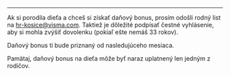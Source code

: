 

---

Ak si porodila dieťa a chceš si získať daňový bonus, prosím odošli rodný list na hr-kosice@visma.com. Taktiež je dôležité podpísať čestné vyhlásenie, aby si mohla zvýšiť dovolenku (pokiaľ ešte nemáš 33 rokov).

Daňový bonus ti bude priznaný od nasledujúceho mesiaca.

Pamätaj, daňový bonus na dieťa môže byť naraz uplatnený len jedným z rodičov.